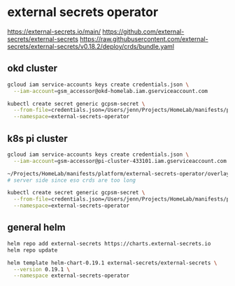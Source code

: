 # external secrets operator

<https://external-secrets.io/main/>
<https://github.com/external-secrets/external-secrets>
<https://raw.githubusercontent.com/external-secrets/external-secrets/v0.18.2/deploy/crds/bundle.yaml>

## okd cluster

```bash
gcloud iam service-accounts keys create credentials.json \
  --iam-account=gsm_accessor@okd-homelab.iam.gserviceaccount.com

kubectl create secret generic gcpsm-secret \
  --from-file=credentials.json=/Users/jenn/Projects/HomeLab/manifests/platform/external-secrets-operator/overlays/okd/credentials.json \
  --namespace=external-secrets-operator
```

## k8s pi cluster

```bash
gcloud iam service-accounts keys create credentials.json \
  --iam-account=gsm-accessor@pi-cluster-433101.iam.gserviceaccount.com

~/Projects/HomeLab/manifests/platform/external-secrets-operator/overlays/pi-cluster % k apply -k . --server-side
# server side since eso crds are too long

kubectl create secret generic gcpsm-secret \
  --from-file=credentials.json=/Users/jenn/Projects/HomeLab/manifests/platform/external-secrets-operator/overlays/pi-cluster/credentials.json \
  --namespace=external-secrets-operator
```

## general helm

```bash
helm repo add external-secrets https://charts.external-secrets.io
helm repo update

helm template helm-chart-0.19.1 external-secrets/external-secrets \
  --version 0.19.1 \
  --namespace external-secrets-operator
```
